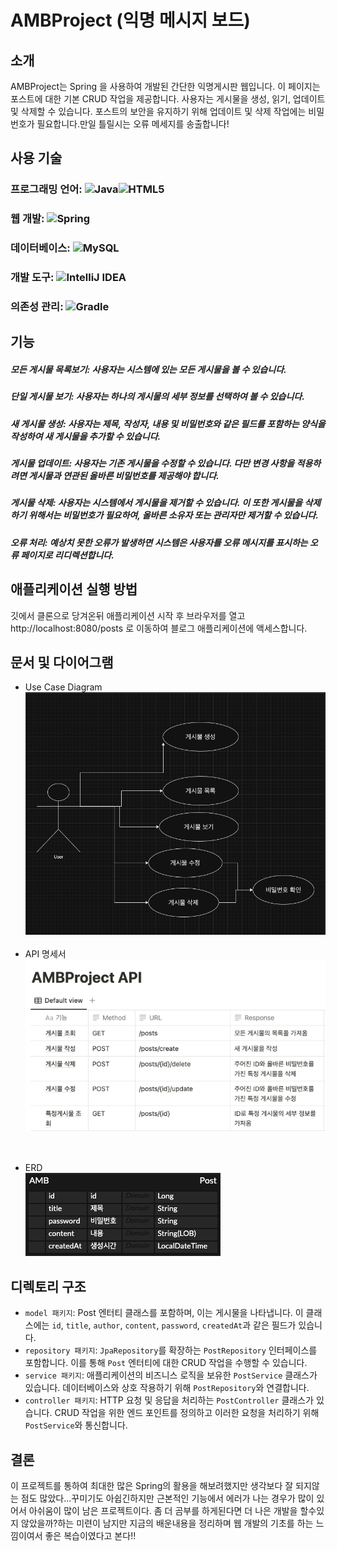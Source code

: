 # AMBProject (익명 메시지 보드)
## 소개
AMBProject는 Spring 을 사용하여 개발된 간단한 익명게시판 웹입니다. 이 페이지는 포스트에 대한 기본 CRUD 작업을 제공합니다. 사용자는 게시물을 생성, 읽기, 업데이트 및 삭제할 수 있습니다. 포스트의 보안을 유지하기 위해 업데이트 및 삭제 작업에는 비밀번호가 필요합니다.만일 틀릴시는 오류 메세지를 송출합니다!

## 사용 기술
### 프로그래밍 언어: 	![Java](https://img.shields.io/badge/java-%23ED8B00.svg?style=for-the-badge&logo=openjdk&logoColor=white)![HTML5](https://img.shields.io/badge/html5-%23E34F26.svg?style=for-the-badge&logo=html5&logoColor=white)
### 웹 개발:  ![Spring](https://img.shields.io/badge/spring-%236DB33F.svg?style=for-the-badge&logo=spring&logoColor=white)
### 데이터베이스: ![MySQL](https://img.shields.io/badge/mysql-%2300f.svg?style=for-the-badge&logo=mysql&logoColor=white)
### 개발 도구: ![IntelliJ IDEA](https://img.shields.io/badge/IntelliJIDEA-000000.svg?style=for-the-badge&logo=intellij-idea&logoColor=white)
### 의존성 관리: ![Gradle](https://img.shields.io/badge/Gradle-02303A.svg?style=for-the-badge&logo=Gradle&logoColor=white)
## 기능
##### 모든 게시물 목록보기: 사용자는 시스템에 있는 모든 게시물을 볼 수 있습니다.
##### 단일 게시물 보기: 사용자는 하나의 게시물의 세부 정보를 선택하여 볼 수 있습니다.
##### 새 게시물 생성: 사용자는 제목, 작성자, 내용 및 비밀번호와 같은 필드를 포함하는 양식을 작성하여 새 게시물을 추가할 수 있습니다.
##### 게시물 업데이트: 사용자는 기존 게시물을 수정할 수 있습니다. 다만 변경 사항을 적용하려면 게시물과 연관된 올바른 비밀번호를 제공해야 합니다.
##### 게시물 삭제: 사용자는 시스템에서 게시물을 제거할 수 있습니다. 이 또한 게시물을 삭제하기 위해서는 비밀번호가 필요하여, 올바른 소유자 또는 관리자만 제거할 수 있습니다.
##### 오류 처리: 예상치 못한 오류가 발생하면 시스템은 사용자를 오류 메시지를 표시하는 오류 페이지로 리디렉션합니다.
## 애플리케이션 실행 방법
깃에서 클론으로 당겨온뒤 애플리케이션 시작 후 브라우저를 열고 http://localhost:8080/posts 로 이동하여 블로그 애플리케이션에 액세스합니다.
## 문서 및 다이어그램
- Use Case Diagram<br>
![스크린샷 2023-11-05 오전 9.27.54 복사본.png](img%2F%EC%8A%A4%ED%81%AC%EB%A6%B0%EC%83%B7%202023-11-05%20%EC%98%A4%EC%A0%84%209.27.54%20%EB%B3%B5%EC%82%AC%EB%B3%B8.png)<br><br>
- API 명세서<br>
![스크린샷 2023-11-05 오전 10.15.34 복사본.png](img%2F%EC%8A%A4%ED%81%AC%EB%A6%B0%EC%83%B7%202023-11-05%20%EC%98%A4%EC%A0%84%2010.15.34%20%EB%B3%B5%EC%82%AC%EB%B3%B8.png)<br>
<br>

- ERD<br>
![스크린샷 2023-11-05 오전 10.42.10.png](img%2F%EC%8A%A4%ED%81%AC%EB%A6%B0%EC%83%B7%202023-11-05%20%EC%98%A4%EC%A0%84%2010.42.10.png)<br>

## 디렉토리 구조
- `model 패키지`: Post 엔터티 클래스를 포함하며, 이는 게시물을 나타냅니다. 이 클래스에는 `id`, `title`, `author`, `content`, `password`, `createdAt`과 같은 필드가 있습니다.
- `repository 패키지`: `JpaRepository`를 확장하는 `PostRepository` 인터페이스를 포함합니다. 이를 통해 `Post` 엔터티에 대한 CRUD 작업을 수행할 수 있습니다.
- `service 패키지`: 애플리케이션의 비즈니스 로직을 보유한 `PostService` 클래스가 있습니다. 데이터베이스와 상호 작용하기 위해 `PostRepository`와 연결합니다.
- `controller 패키지`: HTTP 요청 및 응답을 처리하는 `PostController` 클래스가 있습니다. CRUD 작업을 위한 엔드 포인트를 정의하고 이러한 요청을 처리하기 위해 `PostService`와 통신합니다.
## 결론
이 프로젝트를 통하여 최대한 많은 Spring의 활용을 해보려했지만 생각보다 잘 되지않는 점도 많았다...꾸미기도 아쉽긴하지만 근본적인 기능에서 에러가 나는 경우가 많이 있어서 아쉬움이 많이 남은 프로젝트이다. 좀 더 곰부를 하게된다면 더 나은 개발을 할수있지 않았을까?하는 미련이 남지만 지금의 배운내용을 정리하며 웹 개발의 기초를 하는 느낌이여서 좋은 복습이였다고 본다!!